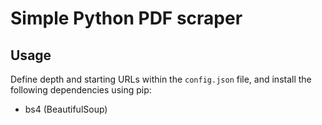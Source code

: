 # Simple Python PDF scraper

## Usage
Define depth and starting URLs within the ```config.json``` file, and install the following dependencies using pip:
 - bs4 (BeautifulSoup)
